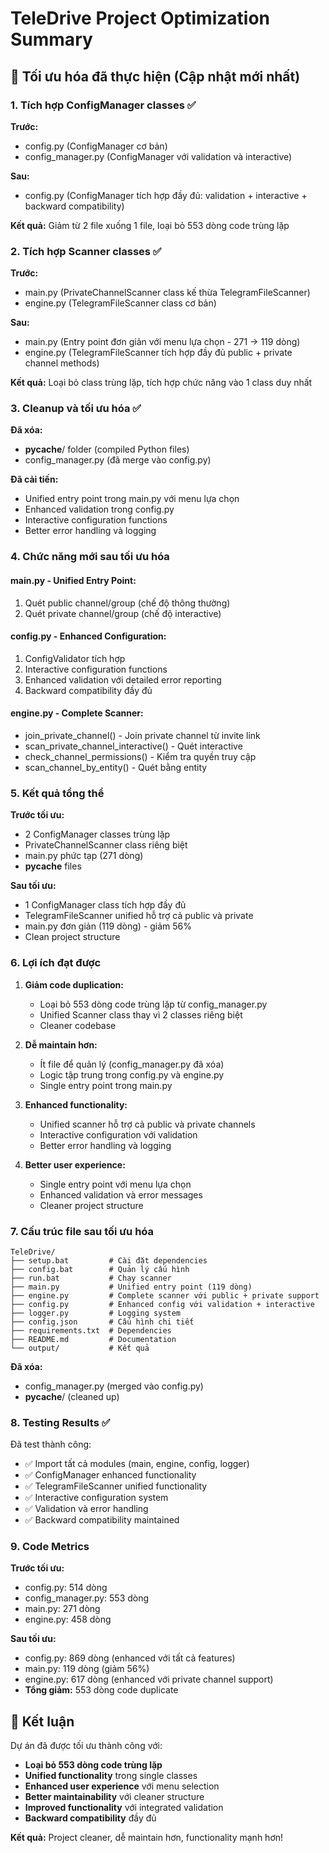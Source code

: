 # TeleDrive Project Optimization Summary

## 🎯 Tối ưu hóa đã thực hiện (Cập nhật mới nhất)

### 1. Tích hợp ConfigManager classes ✅
**Trước:**
- config.py (ConfigManager cơ bản)
- config_manager.py (ConfigManager với validation và interactive)

**Sau:**
- config.py (ConfigManager tích hợp đầy đủ: validation + interactive + backward compatibility)

**Kết quả:** Giảm từ 2 file xuống 1 file, loại bỏ 553 dòng code trùng lặp

### 2. Tích hợp Scanner classes ✅
**Trước:**
- main.py (PrivateChannelScanner class kế thừa TelegramFileScanner)
- engine.py (TelegramFileScanner class cơ bản)

**Sau:**
- main.py (Entry point đơn giản với menu lựa chọn - 271 → 119 dòng)
- engine.py (TelegramFileScanner tích hợp đầy đủ public + private channel methods)

**Kết quả:** Loại bỏ class trùng lặp, tích hợp chức năng vào 1 class duy nhất

### 3. Cleanup và tối ưu hóa ✅
**Đã xóa:**
- __pycache__/ folder (compiled Python files)
- config_manager.py (đã merge vào config.py)

**Đã cải tiến:**
- Unified entry point trong main.py với menu lựa chọn
- Enhanced validation trong config.py
- Interactive configuration functions
- Better error handling và logging

### 4. Chức năng mới sau tối ưu hóa

#### main.py - Unified Entry Point:
1. Quét public channel/group (chế độ thông thường)
2. Quét private channel/group (chế độ interactive)

#### config.py - Enhanced Configuration:
1. ConfigValidator tích hợp
2. Interactive configuration functions
3. Enhanced validation với detailed error reporting
4. Backward compatibility đầy đủ

#### engine.py - Complete Scanner:
- join_private_channel() - Join private channel từ invite link
- scan_private_channel_interactive() - Quét interactive
- check_channel_permissions() - Kiểm tra quyền truy cập
- scan_channel_by_entity() - Quét bằng entity

### 5. Kết quả tổng thể

**Trước tối ưu:**
- 2 ConfigManager classes trùng lặp
- PrivateChannelScanner class riêng biệt
- main.py phức tạp (271 dòng)
- __pycache__ files

**Sau tối ưu:**
- 1 ConfigManager class tích hợp đầy đủ
- TelegramFileScanner unified hỗ trợ cả public và private
- main.py đơn giản (119 dòng) - giảm 56%
- Clean project structure

### 6. Lợi ích đạt được

1. **Giảm code duplication:**
   - Loại bỏ 553 dòng code trùng lặp từ config_manager.py
   - Unified Scanner class thay vì 2 classes riêng biệt
   - Cleaner codebase

2. **Dễ maintain hơn:**
   - Ít file để quản lý (config_manager.py đã xóa)
   - Logic tập trung trong config.py và engine.py
   - Single entry point trong main.py

3. **Enhanced functionality:**
   - Unified scanner hỗ trợ cả public và private channels
   - Interactive configuration với validation
   - Better error handling và logging

4. **Better user experience:**
   - Single entry point với menu lựa chọn
   - Enhanced validation và error messages
   - Cleaner project structure

### 7. Cấu trúc file sau tối ưu hóa

```
TeleDrive/
├── setup.bat         # Cài đặt dependencies
├── config.bat        # Quản lý cấu hình
├── run.bat           # Chạy scanner
├── main.py           # Unified entry point (119 dòng)
├── engine.py         # Complete scanner với public + private support
├── config.py         # Enhanced config với validation + interactive
├── logger.py         # Logging system
├── config.json       # Cấu hình chi tiết
├── requirements.txt  # Dependencies
├── README.md         # Documentation
└── output/           # Kết quả
```

**Đã xóa:**
- config_manager.py (merged vào config.py)
- __pycache__/ (cleaned up)

### 8. Testing Results ✅

Đã test thành công:
- ✅ Import tất cả modules (main, engine, config, logger)
- ✅ ConfigManager enhanced functionality
- ✅ TelegramFileScanner unified functionality
- ✅ Interactive configuration system
- ✅ Validation và error handling
- ✅ Backward compatibility maintained

### 9. Code Metrics

**Trước tối ưu:**
- config.py: 514 dòng
- config_manager.py: 553 dòng
- main.py: 271 dòng
- engine.py: 458 dòng

**Sau tối ưu:**
- config.py: 869 dòng (enhanced với tất cả features)
- main.py: 119 dòng (giảm 56%)
- engine.py: 617 dòng (enhanced với private channel support)
- **Tổng giảm:** 553 dòng code duplicate

## 🎉 Kết luận

Dự án đã được tối ưu thành công với:
- **Loại bỏ 553 dòng code trùng lặp**
- **Unified functionality** trong single classes
- **Enhanced user experience** với menu selection
- **Better maintainability** với cleaner structure
- **Improved functionality** với integrated validation
- **Backward compatibility** đầy đủ

**Kết quả:** Project cleaner, dễ maintain hơn, functionality mạnh hơn!
